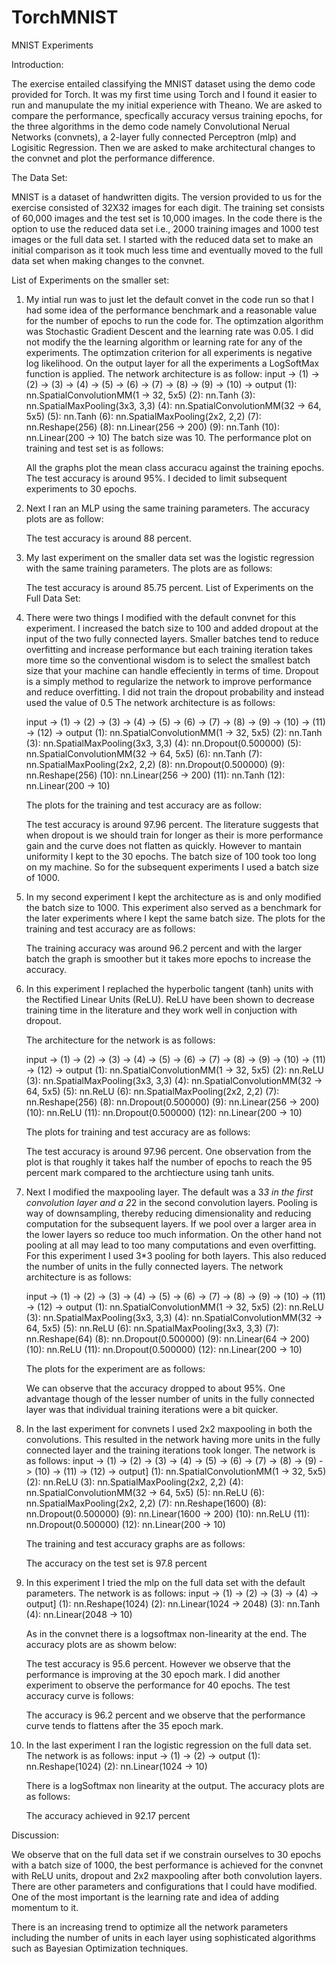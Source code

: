 # TorchMNIST
MNIST Experiments

Introduction:

The exercise entailed classifying the MNIST dataset using the demo code provided for Torch. It was my first time using Torch and I found it easier to run and manupulate the my initial experience with Theano. We are asked to compare the performance, specfically accuracy versus training epochs, for the three algorithms in the demo code namely Convolutional Nerual Networks (convnets), a 2-layer fully connected Perceptron (mlp) and Logisitic Regression. Then we are asked to make architectural changes to the convnet and plot the performance difference.

The Data Set:

MNIST is a dataset of handwritten digits. The version provided to us for the exercise consisted of 32X32 images for each digit. The training set consists of 60,000 images and the test set is 10,000 images. In the code there is the option to use the reduced data set i.e., 2000 training images and 1000 test images or the full data set. I started with the reduced data set to make an initial comparison as it took much less time and eventually moved to the full data set when making changes to the convnet.

List of Experiments on the smaller set:

1.	My intial run was to just let the default convet in the code run so that I had some idea of the performance benchmark and a reasonable value for the number of epochs to run the code for. The optimzation algorithm was Stochastic Gradient Descent and the learning rate was 0.05. I did not modify the the learning algorithm or learning rate for any of the experiments. The optimzation criterion for all experiments is negative log likelihood. On the output layer for all the experiments a LogSoftMax function is applied. The network architecture is as follow:
	 input -> (1) -> (2) -> (3) -> (4) -> (5) -> (6) -> (7) -> (8) -> (9) -> (10) -> output
  	(1): nn.SpatialConvolutionMM(1 -> 32, 5x5)
  	(2): nn.Tanh
  	(3): nn.SpatialMaxPooling(3x3, 3,3)
  	(4): nn.SpatialConvolutionMM(32 -> 64, 5x5)
  	(5): nn.Tanh
  	(6): nn.SpatialMaxPooling(2x2, 2,2)
  	(7): nn.Reshape(256)
  	(8): nn.Linear(256 -> 200)
  	(9): nn.Tanh
	(10): nn.Linear(200 -> 10)
	The batch size was 10. The performance plot on training and test set is as follows:
  
	All the graphs plot the mean class accuracu against the training epochs. The test accuracy is around 95%. I decided to limit subsequent experiments to 30 epochs. 

2.	Next I ran an MLP using the same training parameters. The accuracy plots are as follow:

		












	











	The test accuracy is around 88 percent. 

3.	My last experiment on the smaller data set was the logistic regression with the same training parameters. The plots are as follows:
	
	











	











	The test accuracy is around 85.75 percent.
List of Experiments on the Full Data Set:

1.	There were two things I modified with the default convnet for this experiment. I increased the batch size to 100 and added dropout at the input of the two fully connected layers.  Smaller batches tend to reduce overfitting and increase performance but each training iteration takes more time so the conventional wisdom is to select the smallest batch size that your machine can handle effeciently in terms of time. Dropout is a simply method to regularize the network to improve performance and reduce overfitting. I did not train the dropout probability and instead used the value of 0.5
	The network architecture is as follows:

	input -> (1) -> (2) -> (3) -> (4) -> (5) -> (6) -> (7) -> (8) -> (9) -> (10) -> (11) -> (12) -> output
  	(1): nn.SpatialConvolutionMM(1 -> 32, 5x5)
  	(2): nn.Tanh
  	(3): nn.SpatialMaxPooling(3x3, 3,3)
  	(4): nn.Dropout(0.500000)
  	(5): nn.SpatialConvolutionMM(32 -> 64, 5x5)
  	(6): nn.Tanh
  	(7): nn.SpatialMaxPooling(2x2, 2,2)
  	(8): nn.Dropout(0.500000)
  	(9): nn.Reshape(256)
  	(10): nn.Linear(256 -> 200)
  	(11): nn.Tanh
  	(12): nn.Linear(200 -> 10)
	
	The plots for the training and test accuracy are as follow:

	   












	












	The test accuracy is around 97.96 percent. The literature suggests that when dropout is we should train for longer as their is more performance gain and the curve does not flatten as quickly. However to mantain uniformity I kept to the 30 epochs. The batch size of 100 took too long on my machine. So for the subsequent experiments I used a batch size of 1000. 

2.	In my second experiment I kept the architecture as is and only modified the batch size to 1000. This experiment also served as a benchmark for the later experiments where I kept the same batch size.
	The plots for the training and test accuracy are as follows:
	











	












	The training accuracy was around 96.2 percent and with the larger batch the graph is smoother but it takes more epochs to increase the accuracy. 

3.	In this experiment I replached the hyperbolic tangent  (tanh) units with the Rectified Linear Units (ReLU). ReLU have been shown to decrease training time in the literature and they work well in conjuction with dropout.

	The architecture for the network is as follows:

	input -> (1) -> (2) -> (3) -> (4) -> (5) -> (6) -> (7) -> (8) -> (9) -> (10) -> (11) -> (12) -> output
  	(1): nn.SpatialConvolutionMM(1 -> 32, 5x5)
  	(2): nn.ReLU
  	(3): nn.SpatialMaxPooling(3x3, 3,3)
  	(4): nn.SpatialConvolutionMM(32 -> 64, 5x5)
  	(5): nn.ReLU
  	(6): nn.SpatialMaxPooling(2x2, 2,2)
  	(7): nn.Reshape(256)
  	(8): nn.Dropout(0.500000)
  	(9): nn.Linear(256 -> 200)
  	(10): nn.ReLU
  	(11): nn.Dropout(0.500000)
  	(12): nn.Linear(200 -> 10) 
	
	The plots for training and test accuracy are as follows:
	  







	










	
	 









	The test accuracy is around 97.96 percent. One observation from the plot is that roughly it takes  half the number of epochs to reach the 95 percent mark compared to the archtiecture using tanh units. 

4.	Next I modified the maxpooling layer. The default was a 3*3 in the first convolution layer and a 2*2 in the second convolution layers. Pooling is way of downsampling, thereby reducing dimensionality and reducing computation for the subsequent layers. If we pool over a larger area in the lower layers so reduce too much information. On the other hand not pooling at all may lead to too many computations and even overfitting.  For this experiment I used 3*3 pooling for both layers. This also reduced the number of units in the fully connected layers.
	The network architecture is as follows:

	input -> (1) -> (2) -> (3) -> (4) -> (5) -> (6) -> (7) -> (8) -> (9) -> (10) -> (11) -> (12) -> output
	(1): nn.SpatialConvolutionMM(1 -> 32, 5x5)
	(2): nn.ReLU
  	(3): nn.SpatialMaxPooling(3x3, 3,3)
  	(4): nn.SpatialConvolutionMM(32 -> 64, 5x5)
  	(5): nn.ReLU
  	(6): nn.SpatialMaxPooling(3x3, 3,3)
  	(7): nn.Reshape(64)
  	(8): nn.Dropout(0.500000)
  	(9): nn.Linear(64 -> 200)
  	(10): nn.ReLU
  	(11): nn.Dropout(0.500000)
  	(12): nn.Linear(200 -> 10)

	The plots for the experiment are as follows:

	








	











	We can observe that the accuracy dropped to about 95%. One advantage though of the lesser number of units in the fully connected layer was that individual training iterations were a bit quicker.

5.	In the last experiment for convnets I used 2x2 maxpooling in both the convolutions. This resulted in the network having more units in the fully connected layer and the training iterations took longer. The network is as follows:
	input -> (1) -> (2) -> (3) -> (4) -> (5) -> (6) -> (7) -> (8) -> (9) -> (10) -> (11) -> (12) -> output]
	(1): nn.SpatialConvolutionMM(1 -> 32, 5x5)
  	(2): nn.ReLU
  	(3): nn.SpatialMaxPooling(2x2, 2,2)
  	(4): nn.SpatialConvolutionMM(32 -> 64, 5x5)
  	(5): nn.ReLU
  	(6): nn.SpatialMaxPooling(2x2, 2,2)
  	(7): nn.Reshape(1600)
  	(8): nn.Dropout(0.500000)
  	(9): nn.Linear(1600 -> 200)
  	(10): nn.ReLU
  	(11): nn.Dropout(0.500000)
	(12): nn.Linear(200 -> 10)
	
	The training and test accuracy graphs are as follows:
	 










	










	The accuracy on the test set is 97.8 percent



6.	In this experiment I tried the mlp on the full data set with the default parameters. The network is as follows:
	input -> (1) -> (2) -> (3) -> (4) -> output]
  	(1): nn.Reshape(1024)
  	(2): nn.Linear(1024 -> 2048)
  	(3): nn.Tanh
  	(4): nn.Linear(2048 -> 10)
	
	As in the convnet there is a logsoftmax non-linearity at the end. The accuracy plots are as showm below:

	

















	











	The test accuracy is 95.6 percent. However we observe that the performance is improving at the 30 epoch mark. I did another experiment to observe the performance for 40 epochs. The test accuracy curve is follows:
	











	
	The accuracy is 96.2 percent and we observe that the performance curve tends to flattens after the 35 epoch mark.
7. 	In the last experiment I ran the logistic regression on the full data set. The network is as follows:
	input -> (1) -> (2) -> output
  	(1): nn.Reshape(1024)
  	(2): nn.Linear(1024 -> 10)
	
	There is a logSoftmax non linearity at the output. The accuracy plots are as follows:

	







	











	The accuracy achieved in 92.17 percent

Discussion:

We observe that on the full data set if we constrain ourselves to 30 epochs with a batch size of 1000, the best performance is achieved for the convnet with ReLU units, dropout and 2x2 maxpooling after both convolution layers. There are other parameters and configurations that I could have modified. One of the most important is the learning rate and idea of adding momentum to it. 

There is an increasing trend to optimize all the network parameters including the number of units in each layer using sophisticated algorithms such as Bayesian Optimization techniques.  
